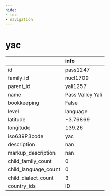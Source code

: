 ```yaml
---
hide:
- toc
- navigation
---
```

# yac
|                      | info             |
|:---------------------|:-----------------|
| id                   | pass1247         |
| family_id            | nucl1709         |
| parent_id            | yali1257         |
| name                 | Pass Valley Yali |
| bookkeeping          | False            |
| level                | language         |
| latitude             | -3.76869         |
| longitude            | 139.26           |
| iso639P3code         | yac              |
| description          | nan              |
| markup_description   | nan              |
| child_family_count   | 0                |
| child_language_count | 0                |
| child_dialect_count  | 3                |
| country_ids          | ID               |
